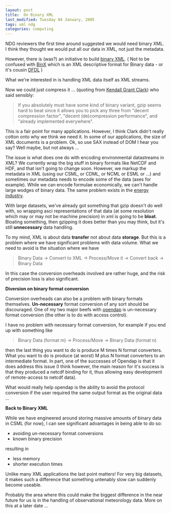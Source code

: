 ```yaml
---
layout: post
title:  On Binary XML 
last_modified: Tuesday 04 January, 2005
tags: xml ndg
categories: computing
---
```


NDG reviewers the first time around suggested we would need binary XML. I think they thought we would put all our data in XML, not just the 
metadata.

However, there is (was?) an initiative to build 
[binary XML](http://www.w3.org/XML/Binary/). ( Not to be confused with [BinX](http://www.edikt.org/binx/) which is an XML descriptive format for Binary data - or it's cousin [DFDL](http://forge.gridforum.org/projects/dfdl-wg/) )

What we're interested in is handling XML data itself as XML streams.

Now we could just compress it ...  (quoting from [Kendall Grant Clark](http://www.xml.com/pub/a/2003/08/13/deviant.html))
who said sensibly:<blockquote>If you absolutely must have some kind of binary variant, gzip seems hard to beat since it allows you to pick any three from "decent compression factor", "decent (de)compression performance", and "already implemented everywhere".
</blockquote>

This is a fair point for many applications. However, I think Clark didn't really cotton onto why we think we need it. In some of our applications, the size of XML documents is a problem. Ok, so use SAX instead of DOM I hear you say? Well maybe, but not always ... 

The issue is what does one do with encoding environmental datastreams in XML?
We currently wrap the big stuff in binary formats like NetCDF and HDF, and that isn't going to change soon. However, we markup the metadata in XML (using our CSML, or CDML, or NCML or ESML or ...) and sometimes our metadata needs to encode some of the data (axes for example). While we can encode formulae economically, we can't handle large wodges of binary data. The same problem exists in the [energy industry](http://www.w3.org/TR/xbc-use-cases/#FPenergy).

With large datasets,  we've already got something that gzip doesn't do well with, so wrapping asci representations of that data (at some resolution which may or may not be machine precision) in xml is going to be **bloat**. Bloating something, then gzipping it does better than you may think, but it's still **unnecessary** data handling. 

To my mind, XML is about data **transfer** not about data **storage**. But this is a problem where we have significant problems with data volume. What we need to avoid is the situation where we have<blockquote>Binary Data -&gt; Convert to XML -&gt; Process/Move it -&gt; Convert back -&gt; Binary Data
</blockquote>

In this case the conversion overheads involved are rather huge, and the risk of precision loss is also significant.

**Diversion on binary format conversion**

Conversion overheads can also be a problem with binary formats themselves. **Un-necessary** format conversion of any sort should be discouraged. One of my two major beefs with [opendap](http://opendap.org) is un-necessary format conversion (the other is to do with access control).

I have no problem with necessary format conversion, for example if you end up with something like<blockquote>Binary Data (format m) -&gt; Process/Move -&gt; Binary Data (format n)
</blockquote>

then the last thing you want to do is produce M times N format converters. What you want to do is produce (at worst) M plus N format converters to an intermediate format. In part, one of the successes of Opendap is that it does address this issue (I think however, the main reason for it's success is that they produced a netcdf binding for it, thus allowing easy development of remote-access to netcdf data).

What would really help opendap is the ability to avoid the protocol conversion if the user required the same output format as the original data ...

**Back to Binary XML**

While we have engineered around storing massive amounts of binary data in CSML (for now), I can see significant advantages in being able to do so:
* avoiding un-necessary format conversions
* known binary precision

resulting in
* less memory
* shorter execution times

Unlike many XML applications the last point matters! For very big datasets, it makes such a difference that something untenably slow can suddenly become useable.

Probably the area where this could make the biggest difference in the near future for us is in the handling of observational meteorology data. More on this at a later date ... 
